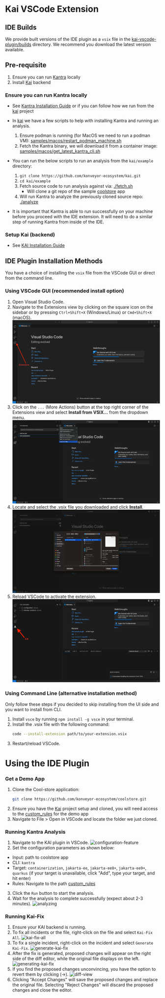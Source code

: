 # Kai VSCode Extension
## IDE Builds
We provide built versions of the IDE plugin as a `vsix` file in the [kai-vscode-plugin/builds](/builds) directory.  We recommend you download the latest version available.

## Pre-requisite
1. Ensure you can run [Kantra](https://github.com/konveyor/kantra) locally
2. Install [Kai](https://github.com/konveyor-ecosystem/kai) backend

### Ensure you can run Kantra locally

* See [Kantra Installation Guide](https://github.com/konveyor/kantra?tab=readme-ov-file#installation) or if you can follow how we run from the [kai](https://github.com/konveyor-ecosystem/kai) project

* In [kai](https://github.com/konveyor-ecosystem/kai) we have a few scripts to help with installing Kantra and running an analysis.

  1. Ensure podman is running (for MacOS we need to run a podman VM): [samples/macos/restart_podman_machine.sh](https://github.com/konveyor-ecosystem/kai/blob/main/samples/macos/restart_podman_machine.sh)
  1. Fetch the Kantra binary, we will download it from a container image: [samples/macos/get_latest_kantra_cli.sh](https://github.com/konveyor-ecosystem/kai/blob/main/samples/macos/get_latest_kantra_cli.sh)

- You can run the below scripts to run an analysis from the `kai/example` directory:

  1. `git clone https://github.com/konveyor-ecosystem/kai.git`
  1. `cd kai/example`
  1. Fetch source code to run analysis against via: [./fetch.sh](https://github.com/konveyor-ecosystem/kai/blob/main/example/fetch.sh)
     - Will clone a git repo of the sample [coolstore](https://github.com/konveyor-ecosystem/coolstore) app
  1. Will run Kantra to analyze the previously cloned source repo: [./analyze](https://github.com/konveyor-ecosystem/kai/blob/main/example/analyze.sh)

- It is important that Kantra is able to run successfully on your machine before you proceed with the IDE extension. It will need to do a similar step of running Kantra from inside of the IDE.

### Setup Kai (backend)

* See [KAI Installation Guide](https://github.com/konveyor-ecosystem/kai?tab=readme-ov-file#demo-pre-requisites)


## IDE Plugin Installation Methods

You have a choice of installing the `vsix` file from the VSCode GUI or direct from the command line.

### Using VSCode GUI (recommended install option)

1. Open Visual Studio Code.
2. Navigate to the Extensions view by clicking on the square icon on the sidebar or by pressing `Ctrl+Shift+X` (Windows/Linux) or `Cmd+Shift+X` (macOS).
![extension](images/extension.png)
3. Click on the `...` (More Actions) button at the top right corner of the Extensions view and select **Install from VSIX...** from the dropdown menu.
![install-from](images/install-from.png)
4. Locate and select the .vsix file you downloaded and click **Install**.
![install-kai-vscode](images/install-kai-vscode.png)
5. Reload VSCode to activate the extension.
![KAI-installed](images/KAI-installed.png)

### Using Command Line (alternative installation method)

Only follow these steps if you decided to skip installing from the UI side and you want to install from CLI.

1. Install `vsce` by running `npm install -g vsce` in your terminal.
2. Install the .vsix file with the following command:
   ```bash
   code --install-extension path/to/your-extension.vsix 
    ```
3. Restart/reload VSCode.

# Using the IDE Plugin

### Get a Demo App

1. Clone the Cool-store application:
   ```bash
   git clone https://github.com/konveyor-ecosystem/coolstore.git
    ```
1. Ensure you have the  [Kai](https://github.com/konveyor-ecosystem/kai) project setup and cloned, you will need access to the [custom_rules](https://github.com/konveyor-ecosystem/kai/tree/main/samples/custom_rules) for the demo app
2. Navigate to File > Open in VSCode and locate the folder we just cloned.

### Running Kantra Analysis

1. Navigate to the KAI plugin in VSCode.
![configuration-feature](images/configuration-feature.png)
2. Set the configuration parameters as shown below:
- Input: path to coolstore app
- CLI: `kantra`
- Target: `containerization`, `jakarta-ee`, `jakarta-ee8+`, `jakarta-ee9+`, `quarkus` (if your target is unavailable, click "Add", type your target, and hit enter)
- Rules: Navigate to the path [custom_rules](https://github.com/konveyor-ecosystem/kai/tree/main/samples/custom_rules)
3. Click the `Run` button to start the analysis.
4. Wait for the analysis to complete successfully (expect about 2-3 minutes).
![analyzing](images/analyzing.png)


### Running Kai-Fix

1. Ensure your KAI backend is running.
2. To fix all incidents or the file, right-click on the file and select `Kai-Fix All`.
![kai-fix-all](images/kai-fix-all.png)
3. To fix a single incident, right-click on the incident and select `Generate Kai-Fix`.
![generate-kai-fix](images/generate-kai-fix.png)
4. After the fix is generated, proposed changes will appear on the right side of the diff editor, while the original file displays on the left.
![generating-kai-fix](images/generating-kai-fix.png)
5. If you find the proposed changes unconvincing, you have the option to revert them by clicking (→).
![diff-view](images/diff-view.png)
6. Clicking "Accept Changes" will save the proposed changes and replace the original file. Selecting "Reject Changes" will discard the proposed changes and close the editor.

